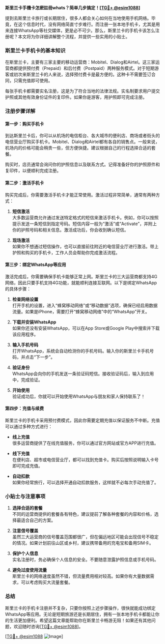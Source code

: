 **斯里兰卡手機卡怎麽註冊whats？简单几步搞定！[[TG💪+ @esim1088](https://t.me/s/esim1088)]**

提到去斯里兰卡旅行或长期居住，很多人都会关心如何在当地使用手机网络。毕竟，在这个信息时代，没有网络简直寸步难行。而注册一张本地手机卡，尤其是用来连接WhatsApp等社交媒体，更是必不可少。那么，斯里兰卡的手机卡该怎么注册呢？本文将为你详细讲解整个流程，并提供一些实用的小贴士。

### 斯里兰卡手机卡的基本知识

在斯里兰卡，主要有三家主要的移动运营商：Mobitel、Dialog和Airtel。这三家运营商都提供预付费（Prepaid）和后付费（Postpaid）两种服务模式。对于短期游客或初次来斯里兰卡的人来说，选择预付费卡是最方便的。这种卡不需要签订合同，只需充值即可使用。

每张手机卡都需要实名注册，这是为了符合当地的法律法规。实名制要求用户提交护照或其他有效身份证件的复印件。如果你是游客，用护照即可完成注册。

### 注册步骤详解

#### 第一步：购买手机卡

到达斯里兰卡后，你可以从机场的电信柜台、各大城市的便利店、商场或者街头的电信营业厅购买手机卡。Mobitel、Dialog和Airtel都有各自的销售点。一般来说，机场内的价格可能会稍贵一些，但方便快捷。建议根据自己的行程选择合适的套餐。

购买时，店员通常会询问你的护照信息以及联系方式。记得准备好你的护照原件和复印件，以便顺利完成注册。

#### 第二步：激活手机卡

购买完成后，你需要激活手机卡才能正常使用。激活过程非常简单，通常有两种方式：

1. **短信激活**  
   大多数运营商允许通过发送特定格式的短信来激活手机卡。例如，你可以按照提示发送一条短信到指定号码。短信内容一般为“激活”或“Activate”，并附上你的护照号码和相关信息。激活成功后，你会收到确认短信。

2. **现场激活**  
   如果你不想通过短信操作，也可以直接前往附近的电信营业厅进行激活。带上护照和购买的手机卡，工作人员会帮助你完成激活流程。

#### 第三步：绑定WhatsApp等应用

激活完成后，你需要确保手机卡能够正常上网。斯里兰卡的三大运营商都支持4G网络，因此只要手机支持4G功能，就能顺利连接互联网。以下是绑定WhatsApp的具体步骤：

1. **检查网络设置**  
   打开手机的设置，进入“蜂窝移动网络”或“移动数据”选项，确保已经启用数据流量。如果是iPhone，需要打开“蜂窝移动网络”中的“WhatsApp”开关。

2. **下载并安装WhatsApp**  
   如果你还没有安装WhatsApp，可以在App Store或Google Play中搜索并下载该应用程序。

3. **输入手机号码**  
   打开WhatsApp，系统会自动检测你的手机号码。输入你的斯里兰卡手机号码，并点击“下一步”。

4. **验证身份**  
   WhatsApp会向你的手机发送一条验证码短信。接收验证码后，输入到应用中，完成验证。

5. **开始使用**  
   验证成功后，你就可以开始使用WhatsApp与朋友和家人保持联系了！

#### 第四步：充值与续费

斯里兰卡的手机卡采用预付费模式，因此你需要定期充值以保证服务不中断。充值可以通过多种方式进行：

- **线上充值**  
  很多运营商提供了在线充值服务，你可以通过官方网站或官方APP进行充值。

- **线下充值**  
  在便利店、超市或电信营业厅，都可以找到充值卡。购买后按照说明输入卡号即可完成充值。

- **自动扣款**  
  如果你经常旅行，可以选择开通自动扣款服务，这样就不必每次手动充值了。

### 小贴士与注意事项

1. **选择合适的套餐**  
   不同的运营商提供的套餐各有特色，建议提前了解各种套餐的内容和价格，选择最适合自己的方案。

2. **注意信号覆盖**  
   虽然三大运营商的信号覆盖范围都很广，但在偏远地区可能会出现信号不稳定的情况。如果计划前往山区或乡村，建议携带备用的充电宝和备用SIM卡。

3. **保护个人信息**  
   实名注册时，务必确保个人信息的安全。不要随意泄露护照信息或手机号码。

4. **避免过度使用流量**  
   斯里兰卡的网络速度虽然不错，但流量费用相对较高。如果你有大量数据需求，可以考虑购买大流量套餐。

### 总结

斯里兰卡的手机卡注册并不复杂，只要你按照上述步骤操作，很快就能成功绑定WhatsApp等应用。无论是短期旅游还是长期居住，拥有一张本地手机卡都能让你的生活更加便利。希望这篇文章能帮助你在斯里兰卡畅游无阻！如果还有其他问题，欢迎随时咨询[[TG💪+ @esim1088](https://t.me/s/esim1088)]。

[[TG💪+ @esim1088](https://t.me/s/esim1088) ![Image](https://i.postimg.cc/4NQfJmqS/Snipaste-2025-05-13-00-14-12.png)]